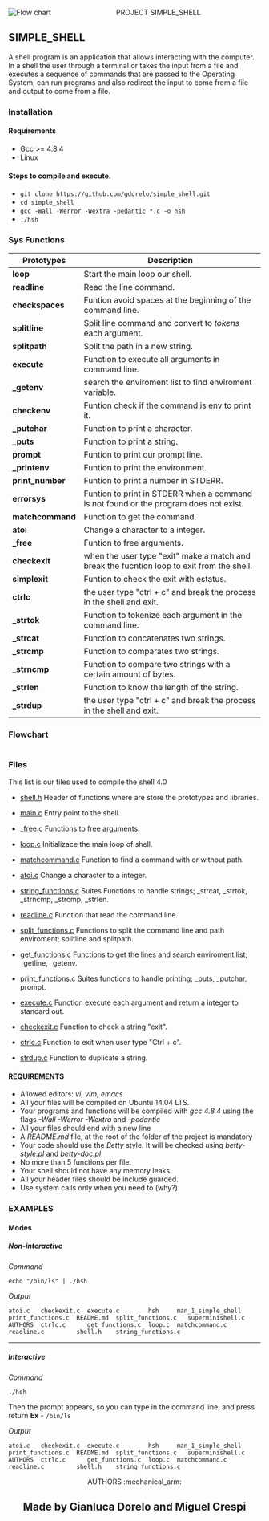 <p align="center">
   <img src="https://www.holbertonschool.com/holberton-logo.png"(https://encrypted-tbn0.gstatic.com/images?q=tbn%3AANd9GcTLtL_ToHLEo_BWFxD-yf32Ux3zfsH_NPc8Qw&usqp=CAU)
     alt="Flow chart"
     style="float: left; margin-right: 10px;">
</p>

<p align="center">PROJECT SIMPLE_SHELL</p>

## SIMPLE_SHELL
A shell program is an application that allows interacting with the computer. In a shell the user through a terminal or takes the input from a file and executes a sequence of commands that are passed to the Operating System, can run programs and also redirect the input to come from a file and output to come from a file.


### Installation

#### Requirements
 - Gcc >= 4.8.4
 - Linux

#### Steps to compile and execute.
 - `git clone https://github.com/gdorelo/simple_shell.git`
 - `cd simple_shell`
 - `gcc -Wall -Werror -Wextra -pedantic *.c -o hsh`
 - `./hsh`


### Sys Functions
Prototypes | Description
----------- | -------------
**loop** | Start the main loop our shell.
**readline** | Read the line command.
**checkspaces** | Funtion avoid spaces at the beginning of the command line.
**splitline** | Split line command and convert to *tokens* each argument.
**splitpath** | Split the path in a new string.
**execute** | Function to execute all arguments in command line.
**_getenv** | search the enviroment list to find enviroment variable.
**checkenv** | Funtion check if the command is env to print it.
**_putchar** | Function to print a character.
**_puts** | Function to print a string.
**prompt** | Funtion to print our prompt line.
**_printenv** | Funtion to print the environment.
**print_number** | Funtion to print a number in STDERR.
**errorsys** | Funtion to print in STDERR when a command is not found or the program does not exist.
**matchcommand** | Function to get the command.
**atoi** | Change a character to a integer.
**_free** | Funtion to free arguments.
**checkexit** | when the user type "exit" make a match and break the fucntion loop to exit from the shell.
**simplexit** | Funtion to check the exit with estatus.
**ctrlc** | the user type "ctrl + c" and break the process in the shell and exit.
**_strtok** | Function to tokenize each argument in the command line.
**_strcat** | Function to concatenates two strings.
**_strcmp** | Function to comparates two strings.
**_strncmp** | Function to compare two strings with a certain amount of bytes.
**_strlen** | Function to know the length of the string.
**_strdup** | the user type "ctrl + c" and break the process in the shell and exit.


### Flowchart

<p align="center">
   <img src="">
</p>

### Files
This list is our files used to compile the shell 4.0

* [shell.h](https://github.com/gedafu/simple_shell/blob/master/shell.h)
Header of functions where are store the prototypes and libraries.

* [main.c](https://github.com/gedafu/simple_shell/blob/master/main.c)
Entry point to the shell.

* [_free.c](https://github.com/gedafu/simple_shell/blob/master/_free.c)
Functions to free arguments.

* [loop.c](https://github.com/gedafu/simple_shell/blob/master/loop.c)
Initializace the main loop of shell.

* [matchcommand.c](https://github.com/gedafu/simple_shell/blob/master/matchcommand.c)
Function to find a command with or without path.

* [atoi.c](https://github.com/gedafu/simple_shell/blob/master/atoi.c)
Change a character to a integer.

* [string_functions.c](https://github.com/gedafu/simple_shell/blob/master/string_functions.c)
Suites Functions to handle strings; _strcat, _strtok, _strncmp, _strcmp, _strlen.

* [readline.c](https://github.com/gedafu/simple_shell/blob/master/readline.c)
Function that read the command line.

* [split_functions.c](https://github.com/gedafu/simple_shell/blob/master/split_functions.c)
Functions to split the command line and path enviroment; splitline and splitpath.

* [get_functions.c](https://github.com/gedafu/simple_shell/blob/master/get_functions.c)
Functions to get the lines and search enviroment list; _getline, _getenv.

* [print_functions.c](https://github.com/gedafu/simple_shell/blob/master/print_functions.c)
Suites functions to handle printing; _puts, _putchar, prompt.

* [execute.c](https://github.com/gedafu/simple_shell/blob/master/execute.c)
Function execute each argument and return a integer to standard out.

* [checkexit.c](https://github.com/gedafu/simple_shell/blob/master/checkexit.c)
Function to check a string "exit".

* [ctrlc.c](https://github.com/gedafu/simple_shell/blob/master/ctrlc.c)
Function to exit when user type "Ctrl + c".

* [strdup.c](https://github.com/gedafu/simple_shell/blob/master/strdup.c)
Function to duplicate a string.

#### REQUIREMENTS

* Allowed editors: *vi*, *vim*, *emacs*
* All your files will be compiled on Ubuntu 14.04 LTS.
* Your programs and functions will be compiled with *gcc 4.8.4* using the flags *-Wall -Werror -Wextra* and *-pedantic*
* All your files should end with a new line
* A *README.md* file, at the root of the folder of the project is mandatory
* Your code should use the *Betty* style. It will be checked using *betty-style.pl* and *betty-doc.pl*
* No more than 5 functions per file.
* Your shell should not have any memory leaks.
* All your header files should be include guarded.
* Use system calls only when you need to (why?).


### EXAMPLES
#### Modes

##### Non-interactive
*Command*
```
echo "/bin/ls" | ./hsh
```
*Output*
```
atoi.c   checkexit.c  execute.c        hsh     man_1_simple_shell  print_functions.c  README.md  split_functions.c   superminishell.c
AUTHORS  ctrlc.c      get_functions.c  loop.c  matchcommand.c      readline.c         shell.h    string_functions.c
```
<hr>

##### Interactive
*Command*
```
./hsh
```
Then the prompt appears, so you can type in the command line, and press return
**Ex** - `/bin/ls`

*Output*
```
atoi.c   checkexit.c  execute.c        hsh     man_1_simple_shell  print_functions.c  README.md  split_functions.c   superminishell.c
AUTHORS  ctrlc.c      get_functions.c  loop.c  matchcommand.c      readline.c         shell.h    string_functions.c
```



<p align="center"> AUTHORS :mechanical_arm:</p>
<p align="center">
    <h2 align="center">Made by Gianluca Dorelo and Miguel Crespi</h2>
